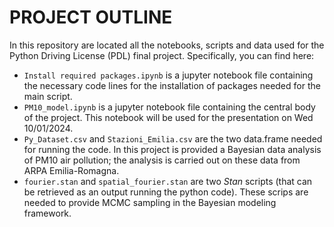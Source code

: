 # PROJECT OUTLINE #
In this repository are located all the notebooks, scripts and data used for the Python Driving License (PDL) final project. Specifically, you can find here:
* `Install required packages.ipynb` is a jupyter notebook file containing the necessary code lines for the installation of packages needed for the main script.
* `PM10_model.ipynb` is a jupyter notebook file containing the central body of the project. This notebook will be used for the presentation on Wed 10/01/2024.
* `Py_Dataset.csv` and `Stazioni_Emilia.csv` are the two data.frame needed for running the code. In this project is provided a Bayesian data analysis of PM10 air pollution; the analysis is carried out on these data from ARPA Emilia-Romagna.
* `fourier.stan` and `spatial_fourier.stan` are two _Stan_ scripts (that can be retrieved as an output running the python code). These scrips are needed to provide MCMC sampling in the Bayesian modeling framework.
